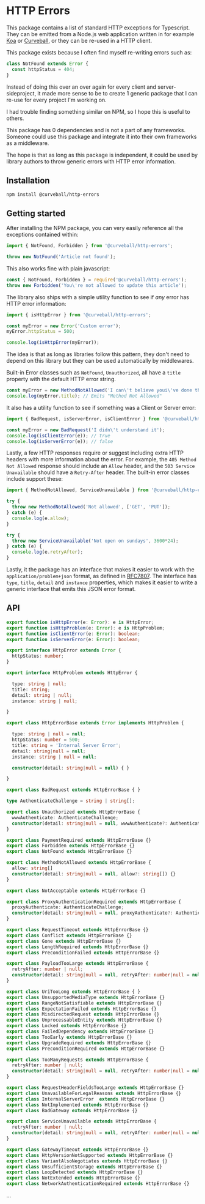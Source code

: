 HTTP Errors
===========

This package contains a list of standard HTTP exceptions for Typescript. They
can be emitted from a Node.js web application written in for example [Koa][2]
or [Curveball][1], or they can be re-used in a HTTP client.

This package exists because I often find myself re-writing errors such as:

```typescript
class NotFound extends Error {
  const httpStatus = 404;
}
```

Instead of doing this over an over again for every client and server-sideproject,
it made more sense to be to create 1 generic package that I can re-use for every
project I'm working on.

I had trouble finding something similar on NPM, so I hope this is useful to
others.

This package has 0 dependencies and is not a part of any frameworks. Someone
could use this package and integrate it into their own frameworks as a
middleware.

The hope is that as long as this package is independent, it could be used by
library authors to throw generic errors with HTTP error information.


Installation
------------

    npm install @curveball/http-errors


Getting started
---------------

After installing the NPM package, you can very easily reference all the
exceptions contained within:

```typescript
import { NotFound, Forbidden } from '@curveball/http-errors';

throw new NotFound('Article not found');
```

This also works fine with plain javascript:

```javascript
const { NotFound, Forbidden } = require('@curveball/http-errors');
throw new Forbidden('You\'re not allowed to update this article');
```


The library also ships with a simple utility function to see if _any_ error has
HTTP error information:

```typescript
import { isHttpError } from '@curveball/http-errors';

const myError = new Error('Custom error');
myError.httpStatus = 500;

console.log(isHttpError(myError));
```

The idea is that as long as libraries follow this pattern, they don't need to
depend on this library but they can be used automatically by middlewares.


Built-in Error classes such as `NotFound`, `Unauthorized`, all have a `title`
property with the default HTTP error string.

```typescript
const myError = new MethodNotAllowed('I can\'t believe youi\'ve done this');
console.log(myError.title); // Emits "Method Not Allowed"
```

It also has a utility function to see if something was a Client or Server error:

```typescript
import { BadRequest, isServerError, isClientError } from '@curveball/http-errors';

const myError = new BadRequest('I didn\'t understand it');
console.log(isClientError(e)); // true
console.log(isServerError(e)); // false
```

Lastly, a few HTTP responses require or suggest including extra HTTP headers with
more information about the error. For example, the `405 Method Not Allowed`
response should include an `Allow` header, and the `503 Service Unavailable`
should have a `Retry-After` header. The built-in error classes include support
these:

```typescript
import { MethodNotAllowed, ServiceUnavailable } from '@curveball/http-errors';

try {
  throw new MethodNotAllowed('Not allowed', ['GET', 'PUT']);
} catch (e) {
  console.log(e.allow);
}

try {
  throw new ServiceUnavailable('Not open on sundays', 3600*24);
} catch (e) {
  console.log(e.retryAfter);
}
```

Lastly, it the package has an interface that makes it easier to work with the
`application/problem+json` format, as defined in [RFC7807][3]. The interface
has `type`, `title`, `detail` and `instance` properties, which makes it easier
to write a generic interface that emits this JSON error format.

API
---

```typescript
export function isHttpError(e: Error): e is HttpError;
export function isHttpProblem(e: Error): e is HttpProblem;
export function isClientError(e: Error): boolean;
export function isServerError(e: Error): boolean;

export interface HttpError extends Error {
  httpStatus: number;
}

export interface HttpProblem extends HttpError {

  type: string | null;
  title: string;
  detail: string | null;
  instance: string | null;

}

export class HttpErrorBase extends Error implements HttpProblem {

  type: string | null = null;
  httpStatus: number = 500;
  title: string = 'Internal Server Error';
  detail: string|null = null;
  instance: string | null = null;

  constructor(detail: string|null = null) { }

}

export class BadRequest extends HttpErrorBase { }

type AuthenticateChallenge = string | string[];

export class Unauthorized extends HttpErrorBase {
  wwwAuthenticate: AuthenticateChallenge;
  constructor(detail: string|null = null, wwwAuthenticate?: AuthenticateChallenge) {}
}

export class PaymentRequired extends HttpErrorBase {}
export class Forbidden extends HttpErrorBase {}
export class NotFound extends HttpErrorBase {}

export class MethodNotAllowed extends HttpErrorBase {
  allow: string[]
  constructor(detail: string|null = null, allow?: string[]) {}
}

export class NotAcceptable extends HttpErrorBase {}

export class ProxyAuthenticationRequired extends HttpErrorBase {
  proxyAuthenticate: AuthenticateChallenge;
  constructor(detail: string|null = null, proxyAuthenticate?: AuthenticateChallenge) {}
}

export class RequestTimeout extends HttpErrorBase {}
export class Conflict extends HttpErrorBase {}
export class Gone extends HttpErrorBase {}
export class LengthRequired extends HttpErrorBase {}
export class PreconditionFailed extends HttpErrorBase {}

export class PayloadTooLarge extends HttpErrorBase {
  retryAfter: number | null;
  constructor(detail: string|null = null, retryAfter: number|null = null) {}
}

export class UriTooLong extends HttpErrorBase { }
export class UnsupportedMediaType extends HttpErrorBase {}
export class RangeNotSatisfiable extends HttpErrorBase {}
export class ExpectationFailed extends HttpErrorBase {}
export class MisdirectedRequest extends HttpErrorBase {}
export class UnprocessableEntity extends HttpErrorBase {}
export class Locked extends HttpErrorBase {}
export class FailedDependency extends HttpErrorBase {}
export class TooEarly extends HttpErrorBase {}
export class UpgradeRequired extends HttpErrorBase {}
export class PreconditionRequired extends HttpErrorBase {}

export class TooManyRequests extends HttpErrorBase {
  retryAfter: number | null;
  constructor(detail: string|null = null, retryAfter: number|null = null) {}
}

export class RequestHeaderFieldsTooLarge extends HttpErrorBase {}
export class UnavailableForLegalReasons extends HttpErrorBase {}
export class InternalServerError  extends HttpErrorBase {}
export class NotImplemented extends HttpErrorBase {}
export class BadGateway extends HttpErrorBase {}

export class ServiceUnavailable extends HttpErrorBase {
  retryAfter: number | null;
  constructor(detail: string|null = null, retryAfter: number|null = null) {}
}

export class GatewayTimeout extends HttpErrorBase {}
export class HttpVersionNotSupported extends HttpErrorBase {}
export class VariantAlsoNegotiates extends HttpErrorBase {}
export class UnsufficientStorage extends HttpErrorBase {}
export class LoopDetected extends HttpErrorBase {}
export class NotExtended extends HttpErrorBase {}
export class NetworkAuthenticationRequired extends HttpErrorBase {}
```

...

[1]: https://github.com/curveball/
[2]: http://koajs.com/
[3]: https://tools.ietf.org/html/rfc7807

